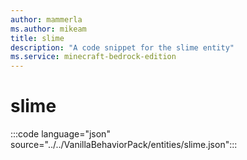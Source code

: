 ```yaml
---
author: mammerla
ms.author: mikeam
title: slime
description: "A code snippet for the slime entity"
ms.service: minecraft-bedrock-edition
---
```


# slime

:::code language="json" source="../../VanillaBehaviorPack/entities/slime.json":::
